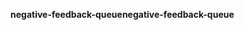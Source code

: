 <span data-ttu-id="51624-101">**negative-feedback-queue**</span><span class="sxs-lookup"><span data-stu-id="51624-101">**negative-feedback-queue**</span></span>
